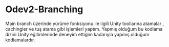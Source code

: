 # Odev2-Branching

Main branch üzerinde yürüme fonksiyonu ile ilgili Unity toollarına atamalar , cachingler ve tuş atama gibi işlemleri yaptım.
Yapmış olduğum bu kodlama dizini Unity eğitimlerinde deneyim ettiğim kadarıyla yapmış olduğum kodlamalardır.
